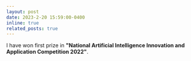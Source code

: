 ```yaml
---
layout: post
date: 2023-2-20 15:59:00-0400
inline: true
related_posts: true
---
```


I have won first prize in **"National Artificial Intelligence Innovation and Application Competition 2022"**.
